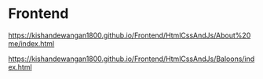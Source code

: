 # Frontend
https://kishandewangan1800.github.io/Frontend/HtmlCssAndJs/About%20me/index.html

https://kishandewangan1800.github.io/Frontend/HtmlCssAndJs/Baloons/index.html